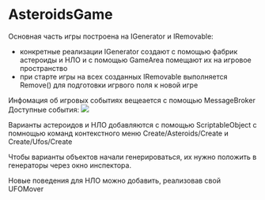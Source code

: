 # AsteroidsGame

Основная часть игры построена на IGenerator и IRemovable:
- конкретные реализации IGenerator создают с помощью фабрик астероиды и НЛО и с помощью GameArea помещают их на игровое пространство
- при старте игры на всех созданных IRemovable выполняется Remove() для подготовки игрвого поля к новой игре

Инфомация об игровых событиях вещеается с помощью MessageBroker 
Доступные события:
![](https://ibb.co/dGGHJzL)

Варианты астероидов и НЛО добавляются с помощью ScriptableObject
с помнощью команд контекстного меню
Create/Asteroids/Create и Create/Ufos/Create 

Чтобы варианты объектов начали генерироваться, их нужно положить в генераторы через окно инспектора.

Новые поведения для НЛО можно добавить, реализовав свой UFOMover

